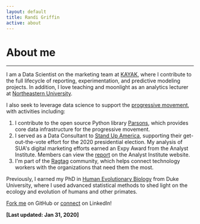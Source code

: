 ```yaml
---
layout: default
title: Randi Griffin
active: about
---
```


<p><h1>About me</h1></p>

___

I am a Data Scientist on the marketing team at [KAYAK](https://www.kayak.com/), where I contribute to the full lifecycle of reporting, experimentation, and predictive modeling projects. In addition, I love teaching and moonlight as an analytics lecturer at [Northeastern University](https://www.northeastern.edu/graduate/analytics/). 

I also seek to leverage data science to support the [progressive movement](https://www.guide.progressivedatajobs.org/02_what_is_prog_analytics), with activities including:

1. I contribute to the open source Python library [Parsons](https://move-coop.github.io/parsons/html/index.html), which provides core data infrastructure for the progressive movement. 
2. I served as a Data Consultant to [Stand Up America](https://www.standupamerica.com/), supporting their get-out-the-vote effort for the 2020 presidential election. My analysis of SUA's digital marketing efforts earned an Expy Award from the Analyst Institute. Members can view the [report](https://members.analystinstitute.org/research/stand-up-america-electoral-advertising-program-11988?mc_cid=ad56434e15&mc_eid=74b6c8c8cb) on the Analyst Institute website. 
3. I'm part of the [Ragtag](https://ragtag.org/) community, which helps connect technology workers with the organizations that need them the most.

Previously, I earned my PhD in [Human Evolutionary Biology](https://evolutionaryanthropology.duke.edu/) from Duke University, where I used advanced statistical methods to shed light on the ecology and evolution of humans and other primates.  

[Fork me](https://github.com/rgriff23) on GitHub or [connect](https://www.linkedin.com/in/randigriffin) on LinkedIn! 

**[Last updated: Jan 31, 2020]**